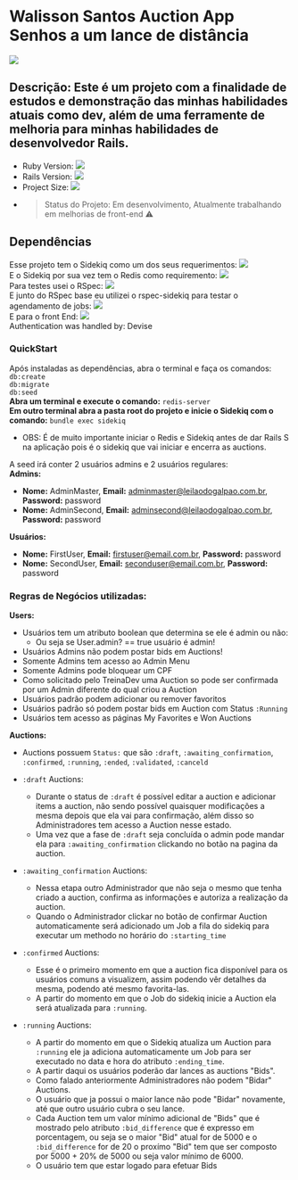 # Walisson Santos Auction App<br/>Senhos a um lance de distância

<image src="https://img.shields.io/github/languages/top/sorwalisson/Auction-app">

## Descrição: Este é um projeto com a finalidade de estudos e demonstração das minhas habilidades atuais como dev, além de uma ferramente de melhoria para minhas habilidades de desenvolvedor Rails.
- Ruby Version: <image src="https://img.shields.io/badge/Ruby-3.1.2-green"><br/>
- Rails Version: <image src= "https://img.shields.io/badge/Rails-7.0.4.3-green"><br/>
- Project Size: <image src="https://img.shields.io/github/repo-size/sorwalisson/Auction-app?style=for-the-badge"><br/>
- > Status do Projeto: Em desenvolvimento, Atualmente trabalhando em melhorias de front-end :warning:

## Dependências
Esse projeto tem o Sidekiq como um dos seus requerimentos:
<image src="https://img.shields.io/badge/Sidekiq-7.1.0-green"><br/>
E o Sidekiq por sua vez tem o Redis como requiremento:
<image src="https://img.shields.io/badge/Redis-7.0.11-green"><br/>
Para testes usei o RSpec:
<image src="https://img.shields.io/badge/rspec--rails-3.12-green"><br/>
E junto do RSpec base eu utilizei o rspec-sidekiq para testar o agendamento de jobs:
<image src="https://img.shields.io/badge/rspec--sidekiq-3.1.0-green"><br/>
E para o front End:
<image src="https://img.shields.io/badge/Bootstrap-5.2.3-green"><br/>
Authentication was handled by:
                            Devise


### QuickStart
Após instaladas as dependências, abra o terminal e faça os comandos:<br/>
`db:create`<br/>
`db:migrate`<br/>
`db:seed`<br/>
**Abra um terminal e execute o comando:** `redis-server`</br>
**Em outro terminal abra a pasta root do projeto e inicie o Sidekiq com o comando:** `bundle exec sidekiq`
- OBS:
  É de muito importante iniciar o Redis e Sidekiq antes de dar Rails S na aplicação pois é o sidekiq que vai iniciar e encerra as auctions. 

A seed irá conter 2 usuários admins e 2 usuários regulares:<br/>
**Admins:**<br/>
- **Nome:** AdminMaster, **Email:** adminmaster@leilaodogalpao.com.br, **Password:** password<br/>
- **Nome:** AdminSecond, **Email:** adminsecond@leilaodogalpao.com.br, **Password:** password<br/>

**Usuários:**<br/>
- **Nome:** FirstUser, **Email:** firstuser@email.com.br, **Password:** password<br/>
- **Nome:** SecondUser, **Email:** seconduser@email.com.br, **Password:** password<br/>

### Regras de Negócios utilizadas:<br/>
**Users:**
  - Usuários tem um atributo boolean que determina se ele é admin ou não:<br/>
    - Ou seja se User.admin? == true usuário é admin!<br/>
  - Usuários Admins não podem postar bids em Auctions!<br/>
  - Somente Admins tem acesso ao Admin Menu<br/>
  - Somente Admins pode bloquear um CPF<br/>
  - Como solicitado pelo TreinaDev uma Auction so pode ser confirmada por um Admin diferente do qual criou a Auction<br/>
  - Usuários padrão podem adicionar ou remover favoritos<br/>
  - Usuários padrão só podem postar bids em Auction com Status `:Running`<br/>
  - Usuários tem acesso as páginas My Favorites e Won Auctions<br/>

**Auctions:**
  - Auctions possuem `Status:` que são `:draft`, `:awaiting_confirmation`, `:confirmed`, `:running`, `:ended`, `:validated`, `:canceld`</br>
  
  - `:draft` Auctions:<br/>
    - Durante o status de `:draft` é possível editar a auction e adicionar items a auction, não sendo possível quaisquer modificações a mesma depois que ela vai para confirmação, além disso so Administradores tem acesso a Auction nesse estado.<br/>
    - Uma vez que a fase de `:draft` seja concluída o admin pode mandar ela para `:awaiting_confirmation` clickando no botão na pagina da auction.<br/>
  
  - `:awaiting_confirmation` Auctions:<br/>
    - Nessa etapa outro Administrador que não seja o mesmo que tenha criado a auction, confirma as informações e autoriza a realização da auction.<br/>
    - Quando o Administrador clickar no botão de confirmar Auction automaticamente será adicionado um Job a fila do sidekiq para executar um methodo no horário do `:starting_time`<br/>

  - `:confirmed` Auctions:<br/>
    - Esse é o primeiro momento em que a auction fica disponível para os usuários comuns a visualizem, assim podendo vêr detalhes da mesma, podendo até mesmo favorita-las.
    - A partir do momento em que o Job do sidekiq inicie a Auction ela será atualizada para `:running`.<br/>

  - `:running` Auctions: <br/>
    - A partir do momento em que o Sidekiq atualiza um Auction para `:running` ele ja adiciona automaticamente um Job para ser executado no data e hora do atributo `:ending_time`. <br/>
    - A partir daqui os usuários poderão dar lances as auctions "Bids".<br/>
    - Como falado anteriormente Administradores não podem "Bidar" Auctions.<br/>
    - O usuário que ja possui o maior lance não pode "Bidar" novamente, até que outro usuário cubra o seu lance.<br/>
    - Cada Auction tem um valor mínimo adicional de "Bids" que é mostrado pelo atributo `:bid_difference` que é expresso em porcentagem, ou seja se o maior "Bid" atual for de 5000 e o `:bid_difference` for de 20 o proxímo "Bid" tem que ser composto por 5000 + 20% de 5000 ou seja valor mínimo de 6000.<br/>
    - O usuário tem que estar logado para efetuar Bids<br/>

  




